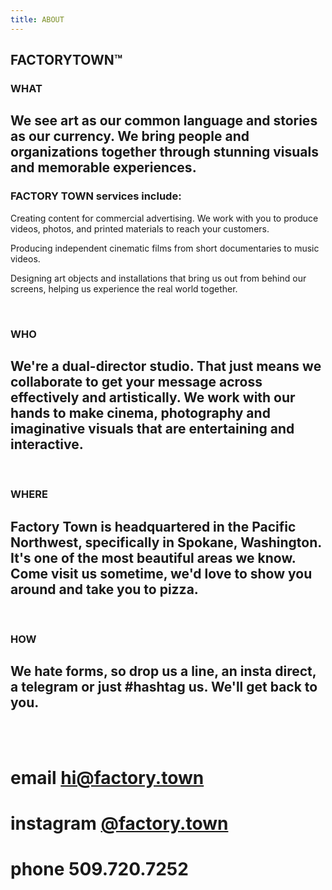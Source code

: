 ```yaml
---
title: ABOUT
---
```


## FACTORYTOWN™


### WHAT 

## We see art as our common language and stories as our currency. We bring people and organizations together through stunning visuals and memorable experiences. 

### FACTORY TOWN services include: 
Creating content for commercial advertising. We work with you to produce videos, photos, and printed materials to reach your customers.

Producing independent cinematic films from short documentaries to music videos. 

Designing art objects and installations that bring us out from behind our screens, helping us experience the real world together.

<BR>

### WHO

## We're a dual-director studio. That just means we collaborate to get your message across effectively and artistically. We work with our hands to make cinema, photography and imaginative visuals that are entertaining and interactive.

<BR>

### WHERE

## Factory Town is headquartered in the Pacific Northwest, specifically in Spokane, Washington. It's one of the most beautiful areas we know. Come visit us sometime, we'd love to show you around and take you to pizza.

<BR>

### HOW

## We hate forms, so drop us a line, an insta direct, a telegram or just #hashtag us. We'll get back to you.

<BR>
<BR>

# email <a href="mailto:hi@factory.town" class="js-no-ajax">hi@factory.town</a>

# instagram [@factory.town](http://instagram.com/factory.town)

# phone 509.720.7252